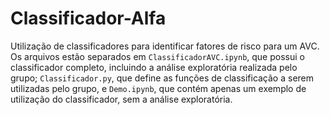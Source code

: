 # Classificador-Alfa
Utilização de classificadores para identificar fatores de risco para um AVC.
Os arquivos estão separados em `ClassificadorAVC.ipynb`, que possui o classificador completo, incluindo a análise exploratória realizada pelo grupo; `Classificador.py`, que define as funções de classificação a serem utilizadas pelo grupo, 
e `Demo.ipynb`, que contém apenas um exemplo de utilização do classificador, sem a análise exploratória.
